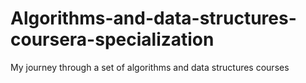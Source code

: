 # Algorithms-and-data-structures-coursera-specialization
My journey through a set of algorithms and data structures courses
